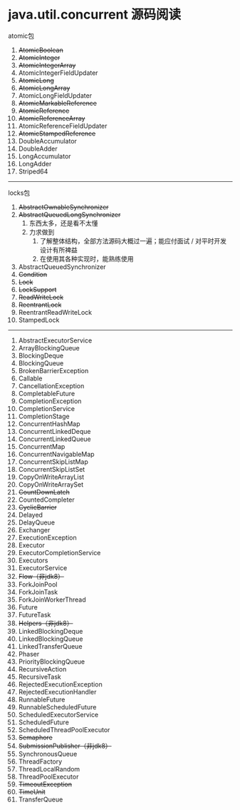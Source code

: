# java.util.concurrent 源码阅读

atomic包
1. ~~AtomicBoolean~~
2. ~~AtomicInteger~~
3. ~~AtomicIntegerArray~~
4. AtomicIntegerFieldUpdater
5. ~~AtomicLong~~
6. ~~AtomicLongArray~~
7. AtomicLongFieldUpdater
8. ~~AtomicMarkableReference~~
9. ~~AtomicReference~~
10. ~~AtomicReferenceArray~~
11. AtomicReferenceFieldUpdater
12. ~~AtomicStampedReference~~
13. DoubleAccumulator
14. DoubleAdder
15. LongAccumulator
16. LongAdder
17. Striped64

---
locks包
1. ~~AbstractOwnableSynchronizer~~
2. ~~AbstractQueuedLongSynchronizer~~
   1. 东西太多，还是看不太懂
   2. 力求做到
      1. 了解整体结构，全部方法源码大概过一遍；能应付面试 / 对平时开发设计有所裨益
      2. 在使用其各种实现时，能熟练使用
3. AbstractQueuedSynchronizer
4. ~~Condition~~
5. ~~Lock~~
6. ~~LockSupport~~
7. ~~ReadWriteLock~~
8. ~~ReentrantLock~~
9. ReentrantReadWriteLock
10. StampedLock

---
1. AbstractExecutorService
2. ArrayBlockingQueue
3. BlockingDeque
4. BlockingQueue
5. BrokenBarrierException
6. Callable
7. CancellationException
8. CompletableFuture
9. CompletionException
10. CompletionService
11. CompletionStage
12. ConcurrentHashMap
13. ConcurrentLinkedDeque
14. ConcurrentLinkedQueue
15. ConcurrentMap
16. ConcurrentNavigableMap
17. ConcurrentSkipListMap
18. ConcurrentSkipListSet
19. CopyOnWriteArrayList
20. CopyOnWriteArraySet
21. ~~CountDownLatch~~
22. CountedCompleter
23. ~~CyclicBarrier~~
24. Delayed
25. DelayQueue
26. Exchanger
27. ExecutionException
28. Executor
29. ExecutorCompletionService
30. Executors
31. ExecutorService
32. ~~Flow（非jdk8）~~
33. ForkJoinPool
34. ForkJoinTask
35. ForkJoinWorkerThread
36. Future
37. FutureTask
38. ~~Helpers（非jdk8）~~
39. LinkedBlockingDeque
40. LinkedBlockingQueue
41. LinkedTransferQueue
42. Phaser
43. PriorityBlockingQueue
44. RecursiveAction
45. RecursiveTask
46. RejectedExecutionException
47. RejectedExecutionHandler
48. RunnableFuture
49. RunnableScheduledFuture
50. ScheduledExecutorService
51. ScheduledFuture
52. ScheduledThreadPoolExecutor
53. ~~Semaphore~~
54. ~~SubmissionPublisher（非jdk8）~~
55. SynchronousQueue
56. ThreadFactory
57. ThreadLocalRandom
58. ThreadPoolExecutor
59. ~~TimeoutException~~
60. ~~TimeUnit~~
61. TransferQueue